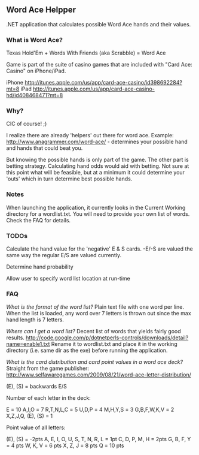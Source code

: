 ## Word Ace Helpper

.NET application that calculates possible Word Ace hands and their values.

### What is Word Ace?

Texas Hold'Em + Words With Friends (aka Scrabble) = Word Ace

Game is part of the suite of casino games that are included with "Card Ace: Casino" on iPhone/iPad.

iPhone
http://itunes.apple.com/us/app/card-ace-casino/id398692284?mt=8
iPad
http://itunes.apple.com/us/app/card-ace-casino-hd/id408468471?mt=8

### Why?

CIC of course! ;)

I realize there are already 'helpers' out there for word ace.
Example: http://www.anagrammer.com/word-ace/ - determines your possible hand and hands that could beat you.

But knowing the possible hands is only part of the game.  The other part is betting strategy.  Calculating hand odds would aid with betting.  Not sure at this point what will be feasible, but at a minimum it could determine your 'outs' which in turn determine best possible hands.

### Notes

When launching the application, it currently looks in the Current Working directory for a wordlist.txt.  You will need to provide your own list of words.  Check the FAQ for details.

### TODOs

Calculate the hand value for the 'negative' E & S cards. -E/-S are valued the same way the regular E/S are valued currently.

Determine hand probability

Allow user to specify word list location at run-time

### FAQ

_What is the format of the word list?_
Plain text file with one word per line. When the list is loaded, any word over 7 letters is thrown out since the max hand length is 7 letters.

_Where can I get a word list?_
Decent list of words that yields fairly good results. 
http://code.google.com/p/dotnetperls-controls/downloads/detail?name=enable1.txt
Rename it to wordlist.txt and place it in the working directory (i.e. same dir as the exe) before running the application.

_What is the card distribution and card point values in a word ace deck?_
Straight from the game publisher:
http://www.selfawaregames.com/2009/08/21/word-ace-letter-distribution/

(E), (S) = backwards E/S

Number of each letter in the deck:

E = 10
A,I,O = 7
R,T,N,L,C = 5
U,D,P = 4
M,H,Y,S = 3
G,B,F,W,K,V = 2
X,Z,J,Q, (E), (S) = 1

Point value of all letters:

(E), (S) = -2pts
A, E, I, O, U, S, T, N, R, L = 1pt
C, D, P, M, H = 2pts
G, B, F, Y = 4 pts
W, K, V = 6 pts
X, Z, J = 8 pts
Q = 10 pts



